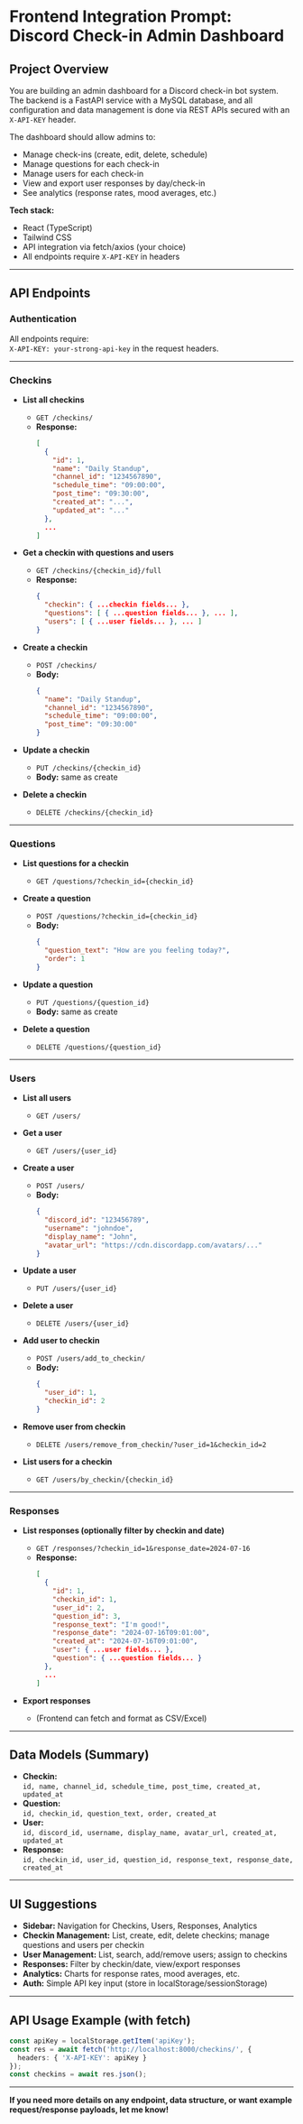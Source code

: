 # Frontend Integration Prompt: Discord Check-in Admin Dashboard

## Project Overview
You are building an admin dashboard for a Discord check-in bot system. The backend is a FastAPI service with a MySQL database, and all configuration and data management is done via REST APIs secured with an `X-API-KEY` header.

The dashboard should allow admins to:
- Manage check-ins (create, edit, delete, schedule)
- Manage questions for each check-in
- Manage users for each check-in
- View and export user responses by day/check-in
- See analytics (response rates, mood averages, etc.)

**Tech stack:**  
- React (TypeScript)
- Tailwind CSS
- API integration via fetch/axios (your choice)
- All endpoints require `X-API-KEY` in headers

---

## API Endpoints

### Authentication
All endpoints require:  
`X-API-KEY: your-strong-api-key` in the request headers.

---

### Checkins
- **List all checkins**
  - `GET /checkins/`
  - **Response:**
    ```json
    [
      {
        "id": 1,
        "name": "Daily Standup",
        "channel_id": "1234567890",
        "schedule_time": "09:00:00",
        "post_time": "09:30:00",
        "created_at": "...",
        "updated_at": "..."
      },
      ...
    ]
    ```

- **Get a checkin with questions and users**
  - `GET /checkins/{checkin_id}/full`
  - **Response:**
    ```json
    {
      "checkin": { ...checkin fields... },
      "questions": [ { ...question fields... }, ... ],
      "users": [ { ...user fields... }, ... ]
    }
    ```

- **Create a checkin**
  - `POST /checkins/`
  - **Body:**
    ```json
    {
      "name": "Daily Standup",
      "channel_id": "1234567890",
      "schedule_time": "09:00:00",
      "post_time": "09:30:00"
    }
    ```

- **Update a checkin**
  - `PUT /checkins/{checkin_id}`
  - **Body:** same as create

- **Delete a checkin**
  - `DELETE /checkins/{checkin_id}`

---

### Questions
- **List questions for a checkin**
  - `GET /questions/?checkin_id={checkin_id}`

- **Create a question**
  - `POST /questions/?checkin_id={checkin_id}`
  - **Body:**
    ```json
    {
      "question_text": "How are you feeling today?",
      "order": 1
    }
    ```

- **Update a question**
  - `PUT /questions/{question_id}`
  - **Body:** same as create

- **Delete a question**
  - `DELETE /questions/{question_id}`

---

### Users
- **List all users**
  - `GET /users/`

- **Get a user**
  - `GET /users/{user_id}`

- **Create a user**
  - `POST /users/`
  - **Body:**
    ```json
    {
      "discord_id": "123456789",
      "username": "johndoe",
      "display_name": "John",
      "avatar_url": "https://cdn.discordapp.com/avatars/..."
    }
    ```

- **Update a user**
  - `PUT /users/{user_id}`

- **Delete a user**
  - `DELETE /users/{user_id}`

- **Add user to checkin**
  - `POST /users/add_to_checkin/`
  - **Body:**
    ```json
    {
      "user_id": 1,
      "checkin_id": 2
    }
    ```

- **Remove user from checkin**
  - `DELETE /users/remove_from_checkin/?user_id=1&checkin_id=2`

- **List users for a checkin**
  - `GET /users/by_checkin/{checkin_id}`

---

### Responses
- **List responses (optionally filter by checkin and date)**
  - `GET /responses/?checkin_id=1&response_date=2024-07-16`
  - **Response:**
    ```json
    [
      {
        "id": 1,
        "checkin_id": 1,
        "user_id": 2,
        "question_id": 3,
        "response_text": "I'm good!",
        "response_date": "2024-07-16T09:01:00",
        "created_at": "2024-07-16T09:01:00",
        "user": { ...user fields... },
        "question": { ...question fields... }
      },
      ...
    ]
    ```

- **Export responses**
  - (Frontend can fetch and format as CSV/Excel)

---

## Data Models (Summary)
- **Checkin:**  
  `id, name, channel_id, schedule_time, post_time, created_at, updated_at`
- **Question:**  
  `id, checkin_id, question_text, order, created_at`
- **User:**  
  `id, discord_id, username, display_name, avatar_url, created_at, updated_at`
- **Response:**  
  `id, checkin_id, user_id, question_id, response_text, response_date, created_at`

---

## UI Suggestions
- **Sidebar:** Navigation for Checkins, Users, Responses, Analytics
- **Checkin Management:** List, create, edit, delete checkins; manage questions and users per checkin
- **User Management:** List, search, add/remove users; assign to checkins
- **Responses:** Filter by checkin/date, view/export responses
- **Analytics:** Charts for response rates, mood averages, etc.
- **Auth:** Simple API key input (store in localStorage/sessionStorage)

---

## API Usage Example (with fetch)
```typescript
const apiKey = localStorage.getItem('apiKey');
const res = await fetch('http://localhost:8000/checkins/', {
  headers: { 'X-API-KEY': apiKey }
});
const checkins = await res.json();
```

---

**If you need more details on any endpoint, data structure, or want example request/response payloads, let me know!** 